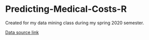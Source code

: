 # Predicting-Medical-Costs-R

Created for my data mining class during my spring 2020 semester. 

[Data source link](https://www.kaggle.com/mirichoi0218/insurance)
